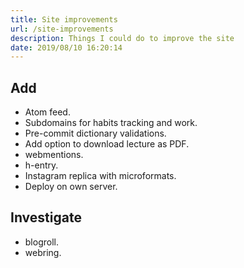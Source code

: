 ```yaml
---
title: Site improvements
url: /site-improvements
description: Things I could do to improve the site
date: 2019/08/10 16:20:14
---
```


## Add

- Atom feed.
- Subdomains for habits tracking and work.
- Pre-commit dictionary validations.
- Add option to download lecture as PDF.
- webmentions.
- h-entry.
- Instagram replica with microformats.
- Deploy on own server.

## Investigate

- blogroll.
- webring.
